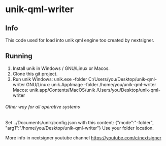 # unik-qml-writer

## Info

This code used for load into unik qml engine too created by nextsigner.

## Running
1) Install unik in Windows / GNU/Linux or Macos.
2) Clone this git project.
3) Run unik
	Windows: unik.exe -folder C:/Users/you/Desktop/unik-qml-writer
	GNU/Linux: unik.AppImage -folder /home/you/unik-qml-writer
	Macos: unik.app/Contents/MacOS/unik /Users/you/Desktop/unik-qml-writer

###### Other way for all operative systems

Set ../Documents/unik/config.json with this content:
{"mode":"-folder", "arg1":"/home/you/Desktop/unik-qml-writer"}
Use your folder location.

More info in nextsigner youtube channel https://youtube.com/c/nextsigner

